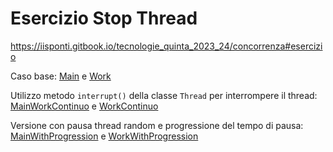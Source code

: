 # Esercizio Stop Thread

https://iisponti.gitbook.io/tecnologie_quinta_2023_24/concorrenza#esercizio

Caso base: [Main](./src/main/java/org/example/Main.java) e 
[Work](./src/main/java/org/example/Work.java)

Utilizzo metodo `interrupt()` della classe `Thread` per interrompere il thread:
[MainWorkContinuo](./src/main/java/org/example/MainWorkContinuo.java) e 
[WorkContinuo](./src/main/java/org/example/WorkContinuo.java)

Versione con pausa thread random e progressione del tempo di pausa:
[MainWithProgression](./src/main/java/org/example/MainWithProgression.java) e 
[WorkWithProgression](./src/main/java/org/example/WorkWithProgression.java)
